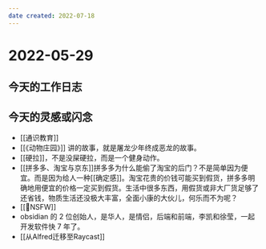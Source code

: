 ```yaml
---
date created: 2022-07-18
---
```


# 2022-05-29

## 今天的工作日志

## 今天的灵感或闪念

- [[通识教育]]
- [[《动物庄园》]] 讲的故事，就是屠龙少年终成恶龙的故事。
- [[硬拉]]，不是没屎硬拉，而是一个健身动作。
- [[拼多多、淘宝与京东]]拼多多为什么能偷了淘宝的后门？不是简单因为便宜。而是因为给人一种[[确定感]]。淘宝花贵的价钱可能买到假货，拼多多明确地用便宜的价格一定买到假货。生活中很多东西，用假货或非大厂货足够了还省钱，物质生活还没极大丰富，全面小康的大伙儿，何乐而不为呢？
- [[🐤NSFW]]
- obsidian 的 2 位创始人，是华人，是情侣，后端和前端，李凯和徐莹，一起开发软件快 7 年了。
- [[从Alfred迁移至Raycast]]
